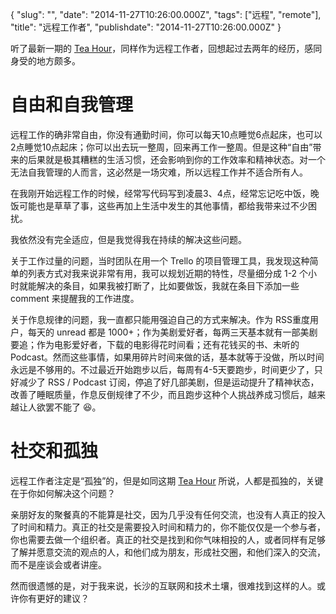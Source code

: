 {
    "slug": "",
    "date": "2014-11-27T10:26:00.000Z",
    "tags": ["远程", "remote"],
    "title": "远程工作者",
    "publishdate": "2014-11-27T10:26:00.000Z"
}


听了最新一期的 [Tea Hour](http://teahour.fm/2014/11/25/thoughts-about-remote-life.html)，同样作为远程工作者，回想起过去两年的经历，感同身受的地方颇多。

# 自由和自我管理

远程工作的确非常自由，你没有通勤时间，你可以每天10点睡觉6点起床，也可以2点睡觉10点起床；你可以出去玩一整周，回来再工作一整周。但是这种“自由”带来的后果就是极其糟糕的生活习惯，还会影响到你的工作效率和精神状态。对一个无法自我管理的人而言，这必然是一场灾难，所以远程工作并不适合所有人。

在我刚开始远程工作的时候，经常写代码写到凌晨3、4点，经常忘记吃中饭，晚饭可能也是草草了事，这些再加上生活中发生的其他事情，都给我带来过不少困扰。

我依然没有完全适应，但是我觉得我在持续的解决这些问题。

关于工作过量的问题，当时团队在用一个 Trello
的项目管理工具，我发现这种简单的列表方式对我来说非常有用，我可以规划近期的特性，尽量细分成
1-2
个小时就能解决的条目，如果我被打断了，比如要做饭，我就在条目下添加一些
comment 来提醒我的工作进度。

关于作息规律的问题，我一直都只能用强迫自己的方式来解决。作为 RSS重度用户，每天的 unread 都是 1000+；作为美剧爱好者，每两三天基本就有一部美剧要追；作为电影爱好者，下载的电影得花时间看；还有花钱买的书、未听的Podcast。然而这些事情，如果用碎片时间来做的话，基本就等于没做，所以时间永远是不够用的。不过最近开始跑步以后，每周有4-5天要跑步，时间更少了，只好减少了 RSS / Podcast
订阅，停追了好几部美剧，但是运动提升了精神状态，改善了睡眠质量，作息反倒规律了不少，而且跑步这种个人挑战养成习惯后，越来越让人欲罢不能了 😆。

# 社交和孤独

远程工作者注定是“孤独”的，但是如同这期 [Tea Hour](http://teahour.fm/2014/11/25/thoughts-about-remote-life.html) 所说，人都是孤独的，关键在于你如何解决这个问题？

亲朋好友的聚餐真的不能算是社交，因为几乎没有任何交流，也没有人真正的投入了时间和精力。真正的社交是需要投入时间和精力的，你不能仅仅是一个参与者，你也需要去做一个组织者。真正的社交是找到和你气味相投的人，或者同样有足够了解并愿意交流的观点的人，和他们成为朋友，形成社交圈，和他们深入的交流，而不是座谈会或者讲座。

然而很遗憾的是，对于我来说，长沙的互联网和技术土壤，很难找到这样的人。或许你有更好的建议？

